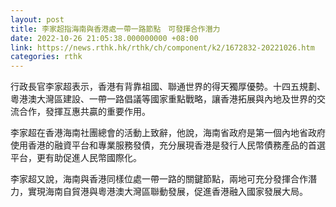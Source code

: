 ```yaml
---
layout: post
title: 李家超指海南與香港處一帶一路節點　可發揮合作潛力
date: 2022-10-26 21:05:38.000000000 +08:00
link: https://news.rthk.hk/rthk/ch/component/k2/1672832-20221026.htm
categories: rthk
---
```


行政長官李家超表示，香港有背靠祖國、聯通世界的得天獨厚優勢。十四五規劃、粵港澳大灣區建設、一帶一路倡議等國家重點戰略，讓香港拓展與內地及世界的交流合作，發揮互惠共贏的重要作用。

李家超在香港海南社團總會的活動上致辭，他說，海南省政府是第一個內地省政府使用香港的融資平台和專業服務發債，充分展現香港是發行人民幣債務產品的首選平台，更有助促進人民幣國際化。

李家超又說，海南與香港同樣位處一帶一路的關鍵節點，兩地可充分發揮合作潛力，實現海南自貿港與粵港澳大灣區聯動發展，促進香港融入國家發展大局。
